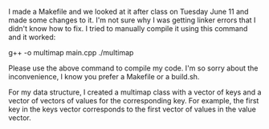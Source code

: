 I made a Makefile and we looked at it after class on Tuesday 
June 11 and made some changes to it. I'm not sure why I was
getting linker errors that I didn't know how to fix.
I tried to manually compile it using this command and it worked:

g++ -o multimap main.cpp
./multimap

Please use the above command to compile my code. I'm so sorry
about the inconvenience, I know you prefer a Makefile or a build.sh.

For my data structure, I created a multimap class with a vector of keys
and a vector of vectors of values for the corresponding key. 
For example, the first key in the keys vector corresponds to the 
first vector of values in the value vector.  

